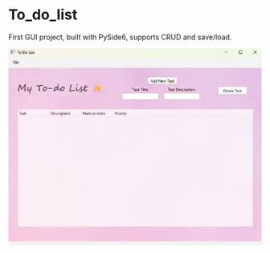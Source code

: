 # To_do_list
First GUI project, built with PySide6, supports CRUD and save/load.

![App Screenshot](screenshot.png)
